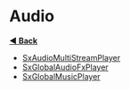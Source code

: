# Audio

**[◀️ Back](../readme.md)**

- [SxAudioMultiStreamPlayer](./SxAudioMultiStreamPlayer/SxAudioMultiStreamPlayer.md)
- [SxGlobalAudioFxPlayer](./SxGlobalAudioFxPlayer/SxGlobalAudioFxPlayer.md)
- [SxGlobalMusicPlayer](./SxGlobalMusicPlayer/SxGlobalMusicPlayer.md)
